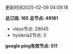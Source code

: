 更新时间2025-02-09 04:09:18

**总订阅: 165**
**总节点: 49181**
- vless节点: 29045
- hysteria2节点: 3

**google ping有效节点: 511**
